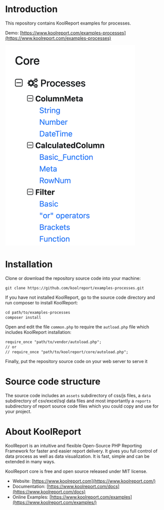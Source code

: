 # Introduction

This repository contains KoolReport examples for processes.

Demo: [https://www.koolreport.com/examples-processes](https://www.koolreport.com/examples-processes)


![index](index.png)

# Installation

Clone or download the repository source code into your machine:

```
git clone https://github.com/koolreport/examples-processes.git
```
If you have not installed KoolReport, go to the source code directory and run composer to install KoolReport:

```
cd path/to/examples-processes
composer install
```

Open and edit the file `common.php` to require the `autload.php` file 
which includes KoolReport installation:

```
require_once "path/to/vendor/autoload.php";
// or
// require_once "path/to/koolreport/core/autoload.php";
```

Finally, put the repository source code on your web server to serve it

# Source code structure

The source code includes an `assets` subdirectory of css/js files, a `data` subdirectory of csv/excel/sql data files 
and most importantly a `reports` subdirectory of report source code files which you could copy and use for your project.


# About KoolReport

KoolReport is an intuitive and flexible Open-Source PHP Reporting Framework for faster and easier report delivery. It gives you full control of data process as well as data visualization. It is fast, simple and can be extended in many ways.

KoolReport core is free and open source released under MIT license.

* Website: [https://www.koolreport.com](https://www.koolreport.com/)
* Documentation: [https://www.koolreport.com/docs](https://www.koolreport.com/docs)  
* Online Examples: [https://www.koolreport.com/examples](https://www.koolreport.com/examples/)